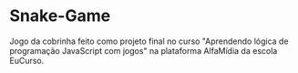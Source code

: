 # Snake-Game
Jogo da cobrinha feito como projeto final no curso "Aprendendo lógica de programação JavaScript com jogos" na plataforma AlfaMídia da escola EuCurso.
